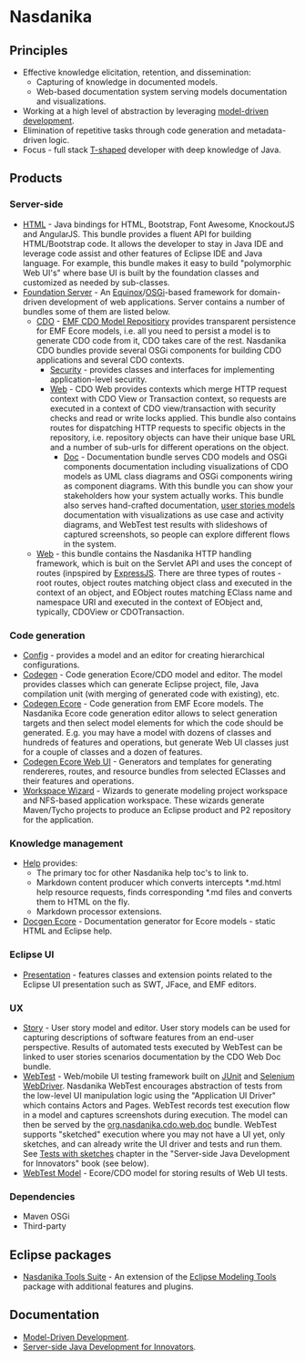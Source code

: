 # Nasdanika


## Principles

* Effective knowledge elicitation, retention, and dissemination:
    * Capturing of knowledge in documented models.
    * Web-based documentation system serving models documentation and visualizations. 
* Working at a high level of abstraction by leveraging [model-driven development](articles/mdd.html).
* Elimination of repetitive tasks through code generation and metadata-driven logic.
* Focus - full stack [T-shaped](https://en.wikipedia.org/wiki/T-shaped_skills) developer with deep knowledge of Java.

## Products

### Server-side

* [HTML](../html/index.html) - Java bindings for HTML, Bootstrap, Font Awesome, KnockoutJS and AngularJS. This bundle provides a fluent API for building HTML/Bootstrap code. It allows the developer to stay in Java IDE and leverage code assist and other features of Eclipse IDE and Java language. For example, this bundle makes it easy to build "polymorphic Web UI's" where base UI is built by the foundation classes and customized as needed by sub-classes.
* [Foundation Server](../server/org.nasdanika.repository/index.html) - An [Equinox](http://www.eclipse.org/equinox/)/[OSGi](https://www.osgi.org/developer/what-is-osgi/)-based framework for domain-driven development of web applications. Server contains a number of bundles some of them are listed below.
    * [CDO](../server/org.nasdanika.cdo/index.html) - [EMF CDO Model Repositiory](https://eclipse.org/cdo/documentation/) provides transparent persistence for EMF Ecore models, i.e. all you need to persist a model is to generate CDO code from it, CDO takes care of the rest. Nasdanika CDO bundles provide several OSGi components for building CDO applications and several CDO contexts.  
        * [Security](../server/org.nasdanika.cdo.security/index.html) - provides classes and interfaces for implementing application-level security.  
        * [Web](../server/org.nasdanika.cdo.web/index.html) - CDO Web provides contexts which merge HTTP request context with CDO View or Transaction context, so requests are executed in a context of CDO view/transaction with security checks and read or write locks applied. This bundle also contains routes for dispatching HTTP requests to specific objects in the repository, i.e. repository objects can have their unique base URL and a number of sub-urls for different operations on the object.
            * [Doc](../server/org.nasdanika.cdo.web.doc/index.html) - Documentation bundle serves CDO models and OSGi components documentation including visualizations of CDO models as UML class diagrams and OSGi components wiring as component diagrams. With this bundle you can show your stakeholders how your system actually works. This bundle also serves hand-crafted documentation, [user stories models](../server/org.nasdanika.story/index.html) documentation with visualizations as use case and activity diagrams, and WebTest test results with slideshows of captured screenshots, so people can explore different flows in the system.
    * [Web](../server/org.nasdanika.web/index.html) - this bundle contains the Nasdanika HTTP handling framework, which is buit on the Servlet API and uses the concept of routes (inpspired by [ExpressJS](https://expressjs.com/). There are three types of routes - root routes, object routes matching object class and executed in the context of an object, and EObject routes matching EClass name and namespace URI and executed in the context of EObject and, typically, CDOView or CDOTransaction. 

### Code generation

* [Config](../config/index.html) - provides a model and an editor for creating hierarchical configurations.
* [Codegen](../codegen/index.html) - Code generation Ecore/CDO model and editor. The model provides classes which can generate Eclipse project, file, Java compilation unit (with merging of generated code with existing), etc.  
* [Codegen Ecore](../codegen-ecore/index.html) - Code generation from EMF Ecore models. The Nasdanika Ecore code generation editor allows to select generation targets and then select model elements for which the code should be generated. E.g. you may have a model with dozens of classes and hundreds of features and operations, but generate Web UI classes just for a couple of classes and a dozen of features. 
* [Codegen Ecore Web UI](../codegen-ecore-web-ui/index.html) - Generators and templates for generating rendereres, routes,  and resource bundles from selected EClasses and their features and operations.
* [Workspace Wizard](../workspace-wizard/index.html) - Wizards to generate modeling project workspace and NFS-based application workspace. These wizards generate Maven/Tycho projects to produce an Eclipse product and P2 repository for the application.

### Knowledge management

* [Help](../help/index.html) provides:
    * The primary toc for other Nasdanika help toc's to link to.
    * Markdown content producer which converts intercepts *.md.html help resource requests, finds corresponding *.md files and converts them to HTML on the fly.
    * Markdown processor extensions.
* [Docgen Ecore](../docgen-ecore/index.html) - Documentation generator for Ecore models - static HTML and Eclipse help.

### Eclipse UI

* [Presentation](../presentation/index.html) - features classes and extension points related to the Eclipse UI presentation such as SWT, JFace, and EMF editors.

### UX

* [Story](../story/index.html) - User story model and editor. User story models can be used for capturing descriptions of software features from an end-user perspective. Results of automated tests executed by WebTest can be linked to user stories scenarios documentation by the CDO Web Doc bundle. 
* [WebTest](../webtest/index.html) - Web/mobile UI testing framework built on [JUnit](http://junit.org/junit4/) and [Selenium WebDriver](http://www.seleniumhq.org/projects/webdriver/). Nasdanika WebTest encourages abstraction of tests from the low-level UI manipulation logic using the "Application UI Driver" which contains Actors and Pages. WebTest records test execution flow in a model and captures screenshots during execution. The model can then be served by the [org.nasdanika.cdo.web.doc](../server/org.nasdanika.cdo.web.doc/index.html) bundle. WebTest supports "sketched" execution where you may not have a UI yet, only sketches, and can already write the UI driver and tests and run them. See [Tests with sketches](https://server-side-java-development-for-innovators.books.nasdanika.org/chapter-2-automated-ui-tests/tests/sketches/) chapter in the "Server-side Java Development for Innovators" book (see below).
* [WebTest Model](../webtest-model/index.html) - Ecore/CDO model for storing results of Web UI tests.


### Dependencies

* Maven OSGi
* Third-party

## Eclipse packages

* [Nasdanika Tools Suite](../nasdanika-tools-suite/index.html) - An extension of the [Eclipse Modeling Tools](https://www.eclipse.org/downloads/packages/eclipse-modeling-tools/oxygen3a) package with additional features and plugins.

## Documentation

* [Model-Driven Development](articles/mdd.html).
* [Server-side Java Development for Innovators](https://server-side-java-development-for-innovators.books.nasdanika.org/).


